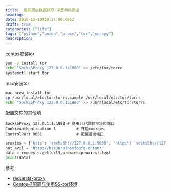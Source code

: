 ```yaml
---
title:  暗网爬虫数据抓取-洋葱网络爬虫
heading:
date: 2019-12-19T10:24:00.095Z
draft: true
categories: ["life"]
tags: ["python","onion","proxy","tor","scrapy"]
description: 
---
```


centos安装tor
```bash
yum -y install tor
echo "Socks5Proxy 127.0.0.1:1080" >> /etc/tor/torrc
systemctl start tor
```

mac安装tor
```bash
mac brew install tor
cp /usr/local/etc/tor/torrc.sample /usr/local/etc/tor/torrc
echo "Socks5Proxy 127.0.0.1:1080" >> /usr/local/etc/tor/torrc
```

配置文件的其他项
```
Socks5Proxy 127.0.1.1:1080 # 使用ss代理的地址和端口
CookieAuthentication 1         # 开启cookies
ControlPort 9051               # 配置通讯端口
```


```python
proxies = {'http': 'socks5h://127.0.0.1:9050', 'https': 'socks5h://127.0.0.1:9050'}
not_evil = "http://hss3uro2hsxfogfq.onion/"
data = requests.get(url3,proxies=proxies).text
print(data)
```


参考


- [requests-proxy](https://stackoverflow.com/questions/43682909/connect-to-onion-websites-on-tor-using-python)
- [Centos-7配置与使用SS-tor环境](https://zhizhebuyan.com/2017/07/12/Centos-7%E9%85%8D%E7%BD%AE%E4%B8%8E%E4%BD%BF%E7%94%A8SS-tor%E7%8E%AF%E5%A2%83/)